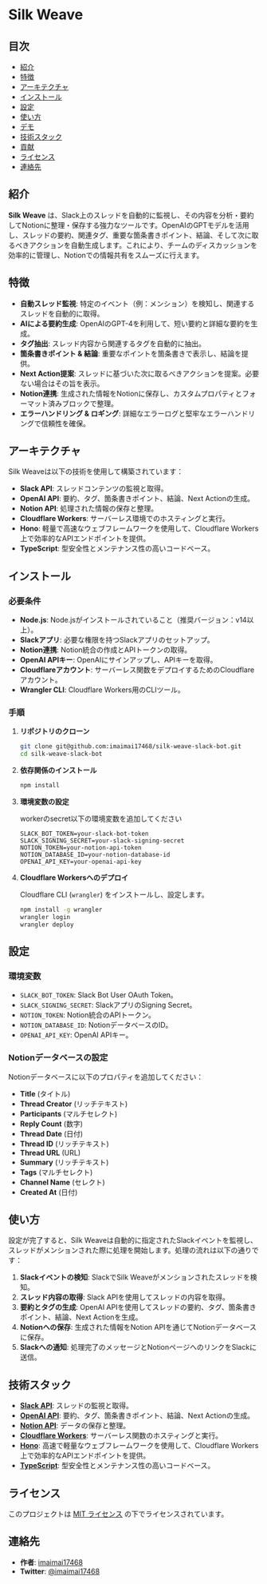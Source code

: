 # Silk Weave

## 目次

- [紹介](#紹介)
- [特徴](#特徴)
- [アーキテクチャ](#アーキテクチャ)
- [インストール](#インストール)
- [設定](#設定)
- [使い方](#使い方)
- [デモ](#デモ)
- [技術スタック](#技術スタック)
- [貢献](#貢献)
- [ライセンス](#ライセンス)
- [連絡先](#連絡先)

## 紹介

**Silk Weave** は、Slack上のスレッドを自動的に監視し、その内容を分析・要約してNotionに整理・保存する強力なツールです。OpenAIのGPTモデルを活用し、スレッドの要約、関連タグ、重要な箇条書きポイント、結論、そして次に取るべきアクションを自動生成します。これにより、チームのディスカッションを効率的に管理し、Notionでの情報共有をスムーズに行えます。

## 特徴

- **自動スレッド監視**: 特定のイベント（例：メンション）を検知し、関連するスレッドを自動的に取得。
- **AIによる要約生成**: OpenAIのGPT-4を利用して、短い要約と詳細な要約を生成。
- **タグ抽出**: スレッド内容から関連するタグを自動的に抽出。
- **箇条書きポイント & 結論**: 重要なポイントを箇条書きで表示し、結論を提供。
- **Next Action提案**: スレッドに基づいた次に取るべきアクションを提案。必要ない場合はその旨を表示。
- **Notion連携**: 生成された情報をNotionに保存し、カスタムプロパティとフォーマット済みブロックで整理。
- **エラーハンドリング & ロギング**: 詳細なエラーログと堅牢なエラーハンドリングで信頼性を確保。

## アーキテクチャ

Silk Weaveは以下の技術を使用して構築されています：

- **Slack API**: スレッドコンテンツの監視と取得。
- **OpenAI API**: 要約、タグ、箇条書きポイント、結論、Next Actionの生成。
- **Notion API**: 処理された情報の保存と整理。
- **Cloudflare Workers**: サーバーレス環境でのホスティングと実行。
- **Hono**: 軽量で高速なウェブフレームワークを使用して、Cloudflare Workers上で効率的なAPIエンドポイントを提供。
- **TypeScript**: 型安全性とメンテナンス性の高いコードベース。

## インストール

### 必要条件

- **Node.js**: Node.jsがインストールされていること（推奨バージョン：v14以上）。
- **Slackアプリ**: 必要な権限を持つSlackアプリのセットアップ。
- **Notion連携**: Notion統合の作成とAPIトークンの取得。
- **OpenAI APIキー**: OpenAIにサインアップし、APIキーを取得。
- **Cloudflareアカウント**: サーバーレス関数をデプロイするためのCloudflareアカウント。
- **Wrangler CLI**: Cloudflare Workers用のCLIツール。

### 手順

1. **リポジトリのクローン**

   ```bash
   git clone git@github.com:imaimai17468/silk-weave-slack-bot.git
   cd silk-weave-slack-bot
   ```

2. **依存関係のインストール**

   ```bash
   npm install
   ```

3. **環境変数の設定**

   workerのsecret以下の環境変数を追加してください

   ```env
   SLACK_BOT_TOKEN=your-slack-bot-token
   SLACK_SIGNING_SECRET=your-slack-signing-secret
   NOTION_TOKEN=your-notion-api-token
   NOTION_DATABASE_ID=your-notion-database-id
   OPENAI_API_KEY=your-openai-api-key
   ```

4. **Cloudflare Workersへのデプロイ**

   Cloudflare CLI (`wrangler`) をインストールし、設定します。

   ```bash
   npm install -g wrangler
   wrangler login
   wrangler deploy
   ```

## 設定

### 環境変数

- `SLACK_BOT_TOKEN`: Slack Bot User OAuth Token。
- `SLACK_SIGNING_SECRET`: SlackアプリのSigning Secret。
- `NOTION_TOKEN`: Notion統合のAPIトークン。
- `NOTION_DATABASE_ID`: NotionデータベースのID。
- `OPENAI_API_KEY`: OpenAI APIキー。

### Notionデータベースの設定

Notionデータベースに以下のプロパティを追加してください：

- **Title** (タイトル)
- **Thread Creator** (リッチテキスト)
- **Participants** (マルチセレクト)
- **Reply Count** (数字)
- **Thread Date** (日付)
- **Thread ID** (リッチテキスト)
- **Thread URL** (URL)
- **Summary** (リッチテキスト)
- **Tags** (マルチセレクト)
- **Channel Name** (セレクト)
- **Created At** (日付)

## 使い方

設定が完了すると、Silk Weaveは自動的に指定されたSlackイベントを監視し、スレッドがメンションされた際に処理を開始します。処理の流れは以下の通りです：

1. **Slackイベントの検知**: SlackでSilk Weaveがメンションされたスレッドを検知。
2. **スレッド内容の取得**: Slack APIを使用してスレッドの内容を取得。
3. **要約とタグの生成**: OpenAI APIを使用してスレッドの要約、タグ、箇条書きポイント、結論、Next Actionを生成。
4. **Notionへの保存**: 生成された情報をNotion APIを通じてNotionデータベースに保存。
5. **Slackへの通知**: 処理完了のメッセージとNotionページへのリンクをSlackに送信。

## 技術スタック

- **[Slack API](https://api.slack.com/)**: スレッドの監視と取得。
- **[OpenAI API](https://openai.com/api/)**: 要約、タグ、箇条書きポイント、結論、Next Actionの生成。
- **[Notion API](https://developers.notion.com/)**: データの保存と整理。
- **[Cloudflare Workers](https://workers.cloudflare.com/)**: サーバーレス関数のホスティングと実行。
- **[Hono](https://honojs.dev/)**: 高速で軽量なウェブフレームワークを使用して、Cloudflare Workers上で効率的なAPIエンドポイントを提供。
- **[TypeScript](https://www.typescriptlang.org/)**: 型安全性とメンテナンス性の高いコードベース。

## ライセンス

このプロジェクトは [MIT ライセンス](https://github.com/imaimai17468/silk-weave-slack-bot/blob/main/LICENSE) の下でライセンスされています。

## 連絡先

- **作者**: [imaimai17468](https://github.com/imaimai17468)
- **Twitter**: [@imaimai17468](https://twitter.com/imaimai17468)
